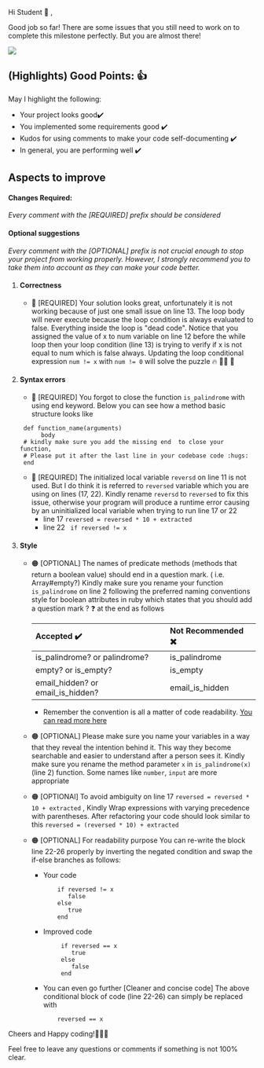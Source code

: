 Hi Student :wave: ,

Good job so far!
There are some issues that you still need to work on to complete this milestone perfectly. But you are almost there!

<img src="https://media0.giphy.com/media/cYaB1VycDbOyOiXcCx/giphy.gif"/>

## (Highlights) Good Points: :+1:

May I highlight the following:

- Your project looks good:heavy_check_mark:
- You implemented some requirements good :heavy_check_mark:
- Kudos for using comments to make your code self-documenting :heavy_check_mark:
- In general, you are performing well :heavy_check_mark:

## Aspects to improve

#### Changes Required:

_Every comment with the [REQUIRED] prefix should be considered_

#### Optional suggestions

_Every comment with the [OPTIONAL] prefix is not crucial enough to stop your project from working properly. However, I
strongly recommend you to take them into account as they can make your code better._

1. #### Correctness
   - :red_circle: [REQUIRED] Your solution looks great, unfortunately it is not working because of just one small issue on line 13. The loop body will never
   execute because the loop condition is always evaluated to false. Everything inside the loop is "dead code". Notice
   that you assigned the value of x to num variable on line 12 before the while loop then your loop condition (line 13) is trying
   to verify if x is not equal to num which is false always. 
   Updating the loop conditional expression  `num != x` with `num != 0` will solve the puzzle :fire: :superhero_woman: :superhero:
   
2. #### Syntax errors
    - :red_circle: [REQUIRED] You forgot to close the function `is_palindrome` with using end keyword. Below you can see
      how a method basic structure looks like

    ```
     def function_name(arguments)
          body
     # kindly make sure you add the missing end  to close your function, 
     # Please put it after the last line in your codebase code :hugs:
     end
    ```
    - :red_circle: [REQUIRED] The initialized local variable `reversd` on line 11 is not used. But I do think it is referred to `reversed`
      variable which you are using on lines (17, 22). Kindly rename `reversd` to `reversed` to fix this issue, otherwise
      your program will produce a
      runtime error causing by an uninitialized local variable when trying to run line 17 or 22
        - line 17 `reversed = reversed * 10 + extracted`
        - line 22 ` if reversed != x`

3. #### Style

    - :orange_circle: [OPTIONAL] The names of predicate methods (methods that return a boolean value) should end in a question mark. (
      i.e. Array#empty?)
      Kindly make sure you rename your function  `is_palindrome` on line 2 following the preferred naming
      conventions style for boolean attributes in ruby which states that you should add a question mark ? :question:
      at the end as follows

      | Accepted :heavy_check_mark:   | Not Recommended :heavy_multiplication_x: |
      |:------------------------------|:-----------------------------------------|
      | is_palindrome? or palindrome? | is_palindrome |
      | empty?  or is_empty?          | is_empty     |
      | email_hidden?  or email_is_hidden? | email_is_hidden |

        - Remember the convention is all a matter of code
          readability. [You can read more here](https://stackoverflow.com/questions/37059547/naming-conventions-for-boolean-attributes)

    - :orange_circle: [OPTIONAL]  Please make sure you name your variables in a way that they reveal the intention behind it. This way
      they become searchable and easier to understand after a person sees it.
      Kindly make sure you rename the method parameter `x` in `is_palindrome(x)`(line 2) function. Some names
      like `number`, `input` are more appropriate
    - :orange_circle: [OPTIONAl] To avoid ambiguity on line 17 `reversed = reversed * 10 + extracted` , Kindly Wrap expressions with
      varying precedence with parentheses. After refactoring your code should look similar to
      this `reversed = (reversed * 10) + extracted`

    - :orange_circle: [OPTIONAL] For readability purpose You can re-write the block line 22-26 properly by inverting the negated
      condition and swap the if-else branches as follows:
        - Your code
           ```
               if reversed != x
                  false
               else
                  true
               end
           ```
        - Improved code
          ```
               if reversed == x
                  true
               else
                  false
               end
           ```
        - You can even go further [Cleaner and concise code]
          The above conditional block of code (line 22-26) can simply be replaced with
             ```
                 reversed == x
             ```  

Cheers and Happy coding!👏👏👏

Feel free to leave any questions or comments if something is not 100% clear.
